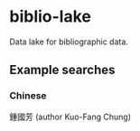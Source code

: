 # biblio-lake

Data lake for bibliographic data.




## Example searches

### Chinese

鍾國芳 (author Kuo-Fang Chung)
